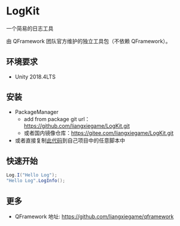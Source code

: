 # LogKit

一个简易的日志工具

由 QFramework 团队官方维护的独立工具包（不依赖 QFramework）。

## 环境要求

* Unity 2018.4LTS

## 安装

* PackageManager
    * add from package git url：https://github.com/liangxiegame/LogKit.git 
    * 或者国内镜像仓库：https://gitee.com/liangxiegame/LogKit.git
* 或者直接复制[此代码](LogKit.cs)到自己项目中的任意脚本中



## 快速开始

``` csharp
Log.I("Hello Log");
"Hello Log".LogInfo();
```



## 更多

* QFramework 地址: https://github.com/liangxiegame/qframework